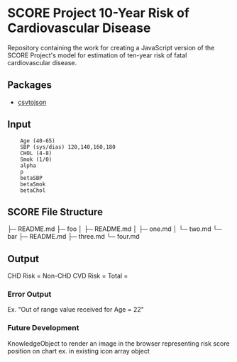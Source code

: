 # SCORE Project 10-Year Risk of Cardiovascular Disease
Repository containing the work for creating a JavaScript version of the SCORE Project's model for estimation of ten-year risk of fatal cardiovascular disease.


## Packages
* [csvtojson](https://www.npmjs.com/package/csvtojson#parameters)

## Input
       
        Age (40-65)
        SBP (sys/dias) 120,140,160,180
        CHOL (4-8)
        Smok (1/0)
        alpha
        p
        betaSBP
        betaSmok
        betaChol
        
## SCORE File Structure

├─ README.md
├─ foo
│  ├─ README.md
│  ├─ one.md
│  └─ two.md
└─ bar
   ├─ README.md
   ├─ three.md
   └─ four.md

## Output

CHD Risk = 
Non-CHD CVD Risk = 
Total = 



### Error Output

Ex. "Out of range value received for Age = 22" 


### Future Development

KnowledgeObject to render an image in the browser representing risk score position on chart
ex. in existing icon array object